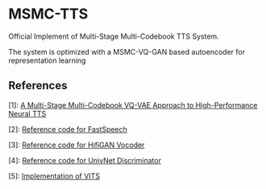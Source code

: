 # MSMC-TTS
Official Implement of Multi-Stage Multi-Codebook TTS System.

The system is optimized with a MSMC-VQ-GAN based autoencoder for representation learning


## References
[1]: <a href="https://www1.se.cuhk.edu.hk/~hccl/publications/pub/A%20Multi-Stage%20Multi-Codebook.pdf" title="MSMC-VQ-VAE">A Multi-Stage Multi-Codebook VQ-VAE Approach to High-Performance Neural TTS</a>

[2]: <a href="https://github.com/NVIDIA/NeMo" title="FastSpeech">Reference code for FastSpeech</a>

[3]: <a href="https://github.com/jik876/hifi-gan" title="FastSpeech">Reference code for HifiGAN Vocoder</a>

[4]: <a href="https://github.com/mindslab-ai/univnet" title="FastSpeech">Reference code for UnivNet Discriminator</a>

[5]: <a href="https://github.com/jaywalnut310/vits" title="FastSpeech">Implementation of VITS</a>
